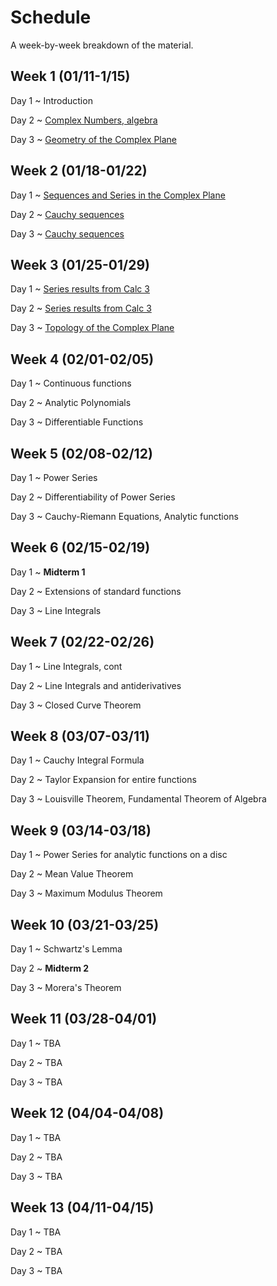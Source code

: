 # Schedule

A week-by-week breakdown of the material.

## Week  1 (01/11-1/15)

Day 1
  ~ Introduction

Day 2
  ~ [Complex Numbers, algebra](notes/complex_numbers.md)

Day 3
  ~ [Geometry of the Complex Plane](notes/complex_numbers.md)

## Week  2 (01/18-01/22)

Day 1
  ~ [Sequences and Series in the Complex Plane](notes/complex_series.md)

Day 2
  ~ [Cauchy sequences](notes/complex_series.md)

Day 3
  ~ [Cauchy sequences](notes/complex_series.md)

## Week  3 (01/25-01/29)

Day 1
  ~ [Series results from Calc 3](notes/complex_series.md)

Day 2
  ~ [Series results from Calc 3](notes/complex_series.md)

Day 3
  ~ [Topology of the Complex Plane](notes/complex_topology.md)

## Week  4 (02/01-02/05)

Day 1
  ~ Continuous functions

Day 2
  ~ Analytic Polynomials

Day 3
  ~ Differentiable Functions

## Week  5 (02/08-02/12)

Day 1
  ~ Power Series

Day 2
  ~ Differentiability of Power Series

Day 3
  ~ Cauchy-Riemann Equations, Analytic functions

## Week  6 (02/15-02/19)

Day 1
  ~ **Midterm 1**

Day 2
  ~ Extensions of standard functions

Day 3
  ~ Line Integrals

## Week  7 (02/22-02/26)

Day 1
  ~ Line Integrals, cont

Day 2
  ~ Line Integrals and antiderivatives

Day 3
  ~ Closed Curve Theorem

## Week  8 (03/07-03/11)

Day 1
  ~ Cauchy Integral Formula

Day 2
  ~ Taylor Expansion for entire functions

Day 3
  ~ Louisville Theorem, Fundamental Theorem of Algebra

## Week  9 (03/14-03/18)

Day 1
  ~ Power Series for analytic functions on a disc

Day 2
  ~ Mean Value Theorem

Day 3
  ~ Maximum Modulus Theorem

## Week 10 (03/21-03/25)

Day 1
  ~ Schwartz's Lemma

Day 2
  ~ **Midterm 2**

Day 3
  ~ Morera's Theorem

## Week 11 (03/28-04/01)

Day 1
  ~ TBA

Day 2
  ~ TBA

Day 3
  ~ TBA

## Week 12 (04/04-04/08)

Day 1
  ~ TBA

Day 2
  ~ TBA

Day 3
  ~ TBA

## Week 13 (04/11-04/15)

Day 1
  ~ TBA

Day 2
  ~ TBA

Day 3
  ~ TBA
